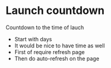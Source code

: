 # Launch countdown 

Countdown to the time of lauch

- Start with days
- It would be nice to have time as well
- First of require refresh page
- Then do auto-refresh on the page






